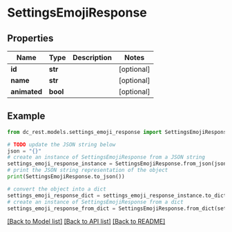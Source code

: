# SettingsEmojiResponse


## Properties

Name | Type | Description | Notes
------------ | ------------- | ------------- | -------------
**id** | **str** |  | [optional] 
**name** | **str** |  | [optional] 
**animated** | **bool** |  | [optional] 

## Example

```python
from dc_rest.models.settings_emoji_response import SettingsEmojiResponse

# TODO update the JSON string below
json = "{}"
# create an instance of SettingsEmojiResponse from a JSON string
settings_emoji_response_instance = SettingsEmojiResponse.from_json(json)
# print the JSON string representation of the object
print(SettingsEmojiResponse.to_json())

# convert the object into a dict
settings_emoji_response_dict = settings_emoji_response_instance.to_dict()
# create an instance of SettingsEmojiResponse from a dict
settings_emoji_response_from_dict = SettingsEmojiResponse.from_dict(settings_emoji_response_dict)
```
[[Back to Model list]](../README.md#documentation-for-models) [[Back to API list]](../README.md#documentation-for-api-endpoints) [[Back to README]](../README.md)



